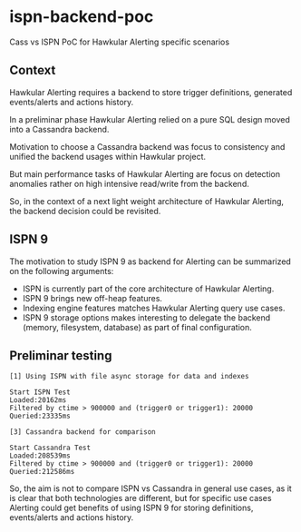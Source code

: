 # ispn-backend-poc
Cass vs ISPN PoC for Hawkular Alerting specific scenarios

## Context

Hawkular Alerting requires a backend to store trigger definitions, generated events/alerts and actions history.

In a preliminar phase Hawkular Alerting relied on a pure SQL design moved into a Cassandra backend.

Motivation to choose a Cassandra backend was focus to consistency and unified the backend usages within Hawkular project.

But main performance tasks of Hawkular Alerting are focus on detection anomalies rather on high intensive read/write from the backend.
 
So, in the context of a next light weight architecture of Hawkular Alerting, the backend decision could be revisited.
 
## ISPN 9

The motivation to study ISPN 9 as backend for Alerting can be summarized on the following arguments:

- ISPN is currently part of the core architecture of Hawkular Alerting.
- ISPN 9 brings new off-heap features.
- Indexing engine features matches Hawkular Alerting query use cases.
- ISPN 9 storage options makes interesting to delegate the backend (memory, filesystem, database) as part of final configuration.
  
## Preliminar testing

```
[1] Using ISPN with file async storage for data and indexes

Start ISPN Test
Loaded:20162ms
Filtered by ctime > 900000 and (trigger0 or trigger1): 20000
Queried:23335ms

[3] Cassandra backend for comparison    
    
Start Cassandra Test
Loaded:208539ms
Filtered by ctime > 900000 and (trigger0 or trigger1): 20000
Queried:212586ms  
```

So, the aim is not to compare ISPN vs Cassandra in general use cases, as it is clear that both technologies are different, 
but for specific use cases Alerting could get benefits of using ISPN 9 for storing definitions, events/alerts and actions history.
